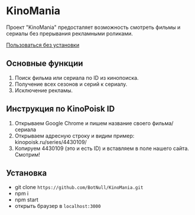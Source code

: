 # KinoMania

Проект "KinoMania" предосталяет возможность смотреть фильмы и сериалы без прерывания рекламными роликами.

[Пользоваться без установки](arasmas.ru/watch)

## Основные функции

1. Поиск фильма или сериала по ID из кинопоиска.
2. Получение всех сезонов и серий к сериалу.
3. Исключение рекламы.

## Инструкция по KinoPoisk ID

1. Открываем Google Chrome и пишем название своего фильма/сериала
2. Открываем адресную строку и видим пример: kinopoisk.ru/series/4430109/
3. Копируем 4430109 (это и есть ID) и вставляем в поле нашего сайта. Смотрим!

## Установка

- git clone `https://github.com/BotNull/KinoMania.git`
- npm i
- npm start
- открыть браузер в `localhost:3000`
